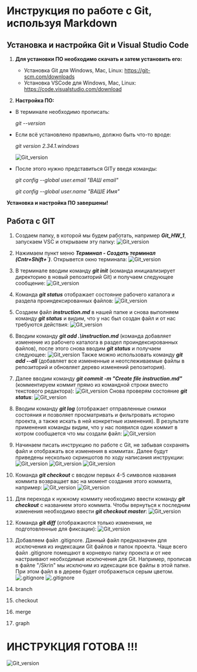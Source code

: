 # Инструкция по работе с Git, используя Markdown

## Установка и настройка Git и Visual Studio Code

1. **Для установки ПО необходимо скачать и затем установить его:**
    - Установка Git для Windows, Mac, Linux: <https://git-scm.com/downloads>
    - Установка VSCode для Windows, Mac, Linux: <https://code.visualstudio.com/download>

2. **Настройка ПО:**

- В терминале необходимо прописать:

    *git --version*

- Если всё установлено правильно, должно быть что-то вроде: 

    *git version 2.34.1.windows*

    ![Git_version](/Skrin/Git_version.JPG)

- После этого нужно представиться GITу введя команды:

    *git config --global user.email "ВАШ email"*

    *git config --global user.name "ВАШЕ Имя"*

**Установка и настройка ПО завершены!**

## Работа с GIT

1. Cоздаем папку, в которой мы будем работать, например ***Git_HW_1***, запускаем VSC и открываем эту папку:
![Git_version](/Skrin/VSC_open.JPG)

2. Нажимаем пункт меню ***Терминал - Создать терминал (Cntr+Shift+`)***. Открывется окно терминала:
![Git_version](/Skrin/VSC_terminal.JPG)

3. В терминале вводим команду ***git init*** (команда инициализирует директорию в новый репозиторий Git) и получаем следующее сообщение:
![Git_version](/Skrin/VSC_Git_init.JPG)

4. Команда ***git status*** отображает состояние рабочего каталога и раздела проиндексированных файлов:
![Git_version](/Skrin/Git_status.JPG)

5. Создаем файл ***instruction.md*** в нашей папке и снова выполняем команду ***git status*** и видим, что у нас был создан файл и от нас требуются действия:
![Git_version](/Skrin/Git_status_1.JPG)

6. Вводим команду ***git add .\instruction.md*** (команда добавляет изменение из рабочего каталога в раздел проиндексированных файлов), после этого снова вводим ***git status*** и получаем следующее:
![Git_version](Skrin/Git_add.JPG)
Также можно использовать команду ***git add --all*** (добавляет все измененные и неотслеживаемые файлы в репозиторий и обновляет дерево изменений репозитория).

7. Далее вводим команду ***git commit -m "Create file instruction.md"*** (комментируем коммит прямо из командной строки вместо текстового редактора):
![Git_version](/Skrin/Git_commit.JPG)
Снова проверям состояние ***git status***:
![Git_version](/Skrin/Git_status_commit.JPG)

8. Вводим команду ***git log*** (отображает отправленные снимки состояния и позволяет просматривать и фильтровать историю проекта, а также искать в ней конкретные изменения). В результате применения команды видим, что у нас появился один коммит в котром сообщается что мы создали файл:
![Git_version](/Skrin/Git_log_1.JPG)

9. Начинаем писать инструкцию по работе с Git, не забывая сохранять файл и отображать все изменения в коммитах. Далее будут приведены несколько скриншотов по ходу написания инструкции:
![Git_version](/Skrin/Instruction_1.JPG)
![Git_version](/Skrin/Instruction_2.JPG)
![Git_version](/Skrin/Instruction_3.JPG)

10. Команда ***git checkout*** с вводом первых 4-5 символов названия коммита возвращает вас на момент создания этого коммита, например:
![Git_version](/Skrin/Git_checkout_1.JPG)
![Git_version](/Skrin/Git_checkout_2.JPG)

11. Для перехода к нужному коммиту необходимо ввести команду ***git checkout*** с названием этого коммита. Чтобы вернуться к последним изменения необходимо ввести ***git checkout master***:
![Git_version](/Skrin/Git_checkout_3.JPG)

12. Команда ***git diff*** (отображаются только изменения, не подготовленные для фиксации):
![Git_version](/Skrin/Git_diff.JPG)

13. Добавляем файл .gitignore. Данный файл предназначен для исключения из индексации Git файлов и папок проекта. Чаще всего файл .gitignore помещают в корневую папку проекта и от нее настраивают необходимые исключения для Git. Например, прописав в файле "/Skrin" мы исключим из идексации все файлы в этой папке. При этом файл в в дереве будет отображеться серым цветом.
![.gitignore](./Skrin/Gitignore.JPG)
![.gitignore](./Skrin/Gitignore_1.JPG)


14. branch

15. checkout

16. merge

17. graph


# ИНСТРУКЦИЯ ГОТОВА !!!
![Git_version](/Skrin/Git_finish.JPG)